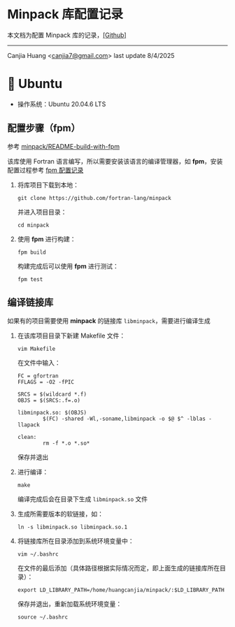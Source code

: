 # Minpack 库配置记录

本文档为配置 Minpack 库的记录，[[Github]](https://github.com/fortran-lang/minpack)

---

Canjia Huang <<canjia7@gmail.com>> last update 8/4/2025

# :penguin: Ubuntu

- 操作系统：Ubuntu 20.04.6 LTS

## 配置步骤（fpm）

参考 [minpack/README-build-with-fpm](https://github.com/fortran-lang/minpack?tab=readme-ov-file#building-with-fpm)

该库使用 Fortran 语言编写，所以需要安装该语言的编译管理器，如 **fpm**，安装配置过程参考 [fpm 配置记录](../fpm/)

1. 将库项目下载到本地：

    ```
    git clone https://github.com/fortran-lang/minpack
    ```

    并进入项目目录：

    ```
    cd minpack
    ```

2. 使用 **fpm** 进行构建：

    ```
    fpm build
    ```

    构建完成后可以使用 **fpm** 进行测试：

    ```
    fpm test
    ```

## 编译链接库

如果有的项目需要使用 **minpack** 的链接库 `libminpack`，需要进行编译生成

1. 在该库项目目录下新建 Makefile 文件：

    ```
    vim Makefile
    ```

    在文件中输入：

    ```
    FC = gfortran
    FFLAGS = -O2 -fPIC

    SRCS = $(wildcard *.f)
    OBJS = $(SRCS:.f=.o)

    libminpack.so: $(OBJS)
            $(FC) -shared -Wl,-soname,libminpack -o $@ $^ -lblas -llapack

    clean:
            rm -f *.o *.so*
    ```

    保存并退出

2. 进行编译：

    ```
    make
    ```

    编译完成后会在目录下生成 `libminpack.so` 文件

3. 生成所需要版本的软链接，如：

    ```
    ln -s libminpack.so libminpack.so.1
    ```

4. 将链接库所在目录添加到系统环境变量中：

    ```
    vim ~/.bashrc
    ```

    在文件的最后添加（具体路径根据实际情况而定，即上面生成的链接库所在目录）：

    ```
    export LD_LIBRARY_PATH=/home/huangcanjia/minpack/:$LD_LIBRARY_PATH
    ```

    保存并退出，重新加载系统环境变量：

    ```
    source ~/.bashrc
    ```